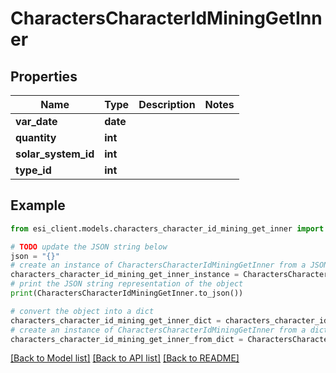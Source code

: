 # CharactersCharacterIdMiningGetInner


## Properties

Name | Type | Description | Notes
------------ | ------------- | ------------- | -------------
**var_date** | **date** |  | 
**quantity** | **int** |  | 
**solar_system_id** | **int** |  | 
**type_id** | **int** |  | 

## Example

```python
from esi_client.models.characters_character_id_mining_get_inner import CharactersCharacterIdMiningGetInner

# TODO update the JSON string below
json = "{}"
# create an instance of CharactersCharacterIdMiningGetInner from a JSON string
characters_character_id_mining_get_inner_instance = CharactersCharacterIdMiningGetInner.from_json(json)
# print the JSON string representation of the object
print(CharactersCharacterIdMiningGetInner.to_json())

# convert the object into a dict
characters_character_id_mining_get_inner_dict = characters_character_id_mining_get_inner_instance.to_dict()
# create an instance of CharactersCharacterIdMiningGetInner from a dict
characters_character_id_mining_get_inner_from_dict = CharactersCharacterIdMiningGetInner.from_dict(characters_character_id_mining_get_inner_dict)
```
[[Back to Model list]](../README.md#documentation-for-models) [[Back to API list]](../README.md#documentation-for-api-endpoints) [[Back to README]](../README.md)


